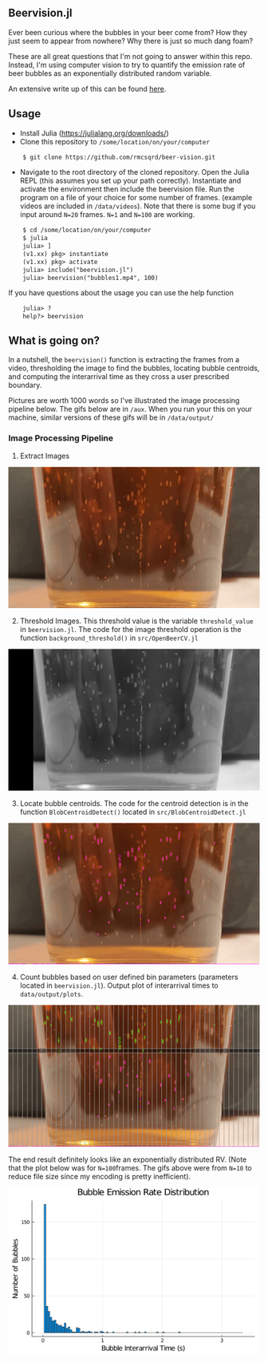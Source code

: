 ## Beervision.jl
Ever been curious where the bubbles in your beer come from? How they just seem to appear from nowhere? Why there is just so much dang foam?  

 These are all great questions that I'm not going to answer within this repo. Instead, I'm using computer vision to try to quantify the emission rate of beer bubbles as an exponentially distributed random variable.  

An extensive write up of this can be found [here](https://riomcmahon.me/portfolio/beervision/).


## Usage
- Install Julia (https://julialang.org/downloads/)
- Clone this repository to `/some/location/on/your/computer`
```
    $ git clone https://github.com/rmcsqrd/beer-vision.git
```
 - Navigate to the root directory of the cloned repository. Open the Julia REPL (this assumes you set up your path correctly). Instantiate and activate the environment then include the beervision file. Run the program on a file of your choice for some number of frames. (example videos are included in `/data/videos`). Note that there is some bug if you input around `N=20` frames. `N=1` and `N=100` are working.
```
    $ cd /some/location/on/your/computer
    $ julia
    julia> ]
    (v1.xx) pkg> instantiate
    (v1.xx) pkg> activate
    julia> include("beervision.jl")
    julia> beervision("bubbles1.mp4", 100)
```
If you have questions about the usage you can use the help function
```
    julia> ?
    help?> beervision
```

## What is going on?

In a nutshell, the `beervision()` function is extracting the frames from a video, thresholding the image to find the bubbles, locating bubble centroids, and computing the interarrival time as they cross a user prescribed boundary.  

Pictures are worth 1000 words so I've illustrated the image processing pipeline below. The gifs below are in `/aux`. When you run your this on your machine, similar versions of these gifs will be in `/data/output/`  

### Image Processing Pipeline

1. Extract Images

![alt text](https://github.com/rmcsqrd/beer-vision/raw/master/aux/output/bubbles1.mp4.gif "Bubbles")

2. Threshold Images. This threshold value is the variable `threshold_value` in `beervision.jl`. The code for the image threshold operation is the function `background_threshold()` in `src/OpenBeerCV.jl`

![alt text](https://github.com/rmcsqrd/beer-vision/raw/master/aux/output/bubbles1.mp4vanity.gif "Bubbles")

3. Locate bubble centroids. The code for the centroid detection is in the function `BlobCentroidDetect()` located in `src/BlobCentroidDetect.jl`

![alt text](https://github.com/rmcsqrd/beer-vision/raw/master/aux/output/bubbles1.mp4centroids.gif "Bubbles")

4. Count bubbles based on user defined bin parameters (parameters located in `beervision.jl`). Output plot of interarrival times to `data/output/plots`. 

![alt text](https://github.com/rmcsqrd/beer-vision/raw/master/aux/output/bubbles1.mp4distdata.gif "Bubbles")


The end result definitely looks like an exponentially distributed RV. (Note that the plot below was for `N=100`frames. The gifs above were from `N=10` to reduce file size since my encoding is pretty inefficient).

![alt text](https://github.com/rmcsqrd/beer-vision/raw/master/aux/output/plots/plot.png "Bubbles")


